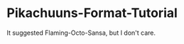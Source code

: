 Pikachuuns-Format-Tutorial
==========================

It suggested Flaming-Octo-Sansa, but I don't care.
